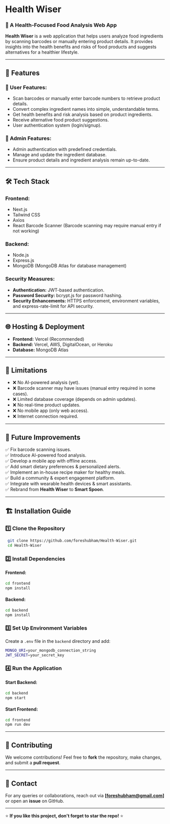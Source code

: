 # Health Wiser

### 🔬 A Health-Focused Food Analysis Web App
**Health Wiser** is a web application that helps users analyze food ingredients by scanning barcodes or manually entering product details. It provides insights into the health benefits and risks of food products and suggests alternatives for a healthier lifestyle.

---

## 🚀 Features
### **🔹 User Features:**
- Scan barcodes or manually enter barcode numbers to retrieve product details.
- Convert complex ingredient names into simple, understandable terms.
- Get health benefits and risk analysis based on product ingredients.
- Receive alternative food product suggestions.
- User authentication system (login/signup).

### **🔹 Admin Features:**
- Admin authentication with predefined credentials.
- Manage and update the ingredient database.
- Ensure product details and ingredient analysis remain up-to-date.

---

## 🛠️ Tech Stack
### **Frontend:**
- Next.js
- Tailwind CSS
- Axios
- React Barcode Scanner (Barcode scanning may require manual entry if not working)

### **Backend:**
- Node.js
- Express.js
- MongoDB (MongoDB Atlas for database management)

### **Security Measures:**
- **Authentication:** JWT-based authentication.
- **Password Security:** bcrypt.js for password hashing.
- **Security Enhancements:** HTTPS enforcement, environment variables, and express-rate-limit for API security.

---

## 🌐 Hosting & Deployment
- **Frontend:** Vercel (Recommended)
- **Backend:** Vercel, AWS, DigitalOcean, or Heroku
- **Database:** MongoDB Atlas

---

## 📌 Limitations
- ❌ No AI-powered analysis (yet).
- ❌ Barcode scanner may have issues (manual entry required in some cases).
- ❌ Limited database coverage (depends on admin updates).
- ❌ No real-time product updates.
- ❌ No mobile app (only web access).
- ❌ Internet connection required.

---

## 🔮 Future Improvements
✅ Fix barcode scanning issues.  
✅ Introduce AI-powered food analysis.  
✅ Develop a mobile app with offline access.  
✅ Add smart dietary preferences & personalized alerts.  
✅ Implement an in-house recipe maker for healthy meals.  
✅ Build a community & expert engagement platform.  
✅ Integrate with wearable health devices & smart assistants.  
✅ Rebrand from **Health Wiser** to **Smart Spoon**.  

---

## 🏗️ Installation Guide
### **1️⃣ Clone the Repository**
```sh
 git clone https://github.com/foreshubham/Health-Wiser.git
 cd Health-Wiser
```

### **2️⃣ Install Dependencies**
#### Frontend:
```sh
cd frontend
npm install
```
#### Backend:
```sh
cd backend
npm install
```

### **3️⃣ Set Up Environment Variables**
Create a `.env` file in the `backend` directory and add:
```sh
MONGO_URI=your_mongodb_connection_string
JWT_SECRET=your_secret_key
```

### **4️⃣ Run the Application**
#### Start Backend:
```sh
cd backend
npm start
```
#### Start Frontend:
```sh
cd frontend
npm run dev
```

---


## 🤝 Contributing
We welcome contributions! Feel free to **fork** the repository, make changes, and submit a **pull request**.

---

## 📧 Contact
For any queries or collaborations, reach out via **[foreshubham@gmail.com]** or open an **issue** on GitHub.

---

⭐ **If you like this project, don't forget to star the repo!** ⭐
